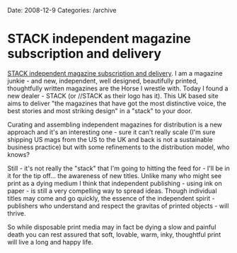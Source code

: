 Date: 2008-12-9
Categories: /archive

# STACK independent magazine subscription and delivery

<p><a href="http://www.stackmagazines.com/">STACK independent magazine subscription and delivery</a>. I am a magazine junkie - and new, independent, well designed, beautifully printed, thoughtfully written magazines are the Horse I wrestle with.  Today I found a new dealer - STACK (or //STACK as their logo has it).  This UK based site aims to deliver "the magazines that have got the most distinctive voice, the best stories and most striking design" in a "stack" to your door.  

Curating and assembling independent magazines for distribution is a new approach and it's an interesting one - sure it can't really scale (I'm sure shipping US mags from the US to the UK and back is not a sustainable business practice) but with some refinements to the distribution model, who knows?

Still - it's not really the "stack" that I'm going to hitting the feed for - I'll be in it for the tip off... the awareness of new titles.  Unlike many who might see print as a dying medium I think that independent publishing - using ink on paper - is still a very compelling way to spread ideas.  Though individual titles may come and go quickly, the essence of the independent spirit - publishers who understand and respect the gravitas of printed objects - will thrive.  

So while disposable print media may in fact be dying a slow and painful death you can rest assured that soft, lovable, warm, inky, thoughtful print will live a long and happy life.


